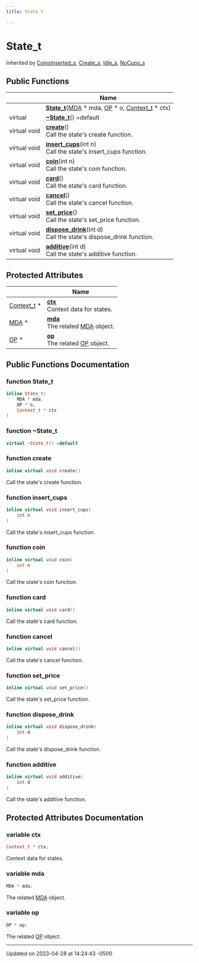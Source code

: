 ```yaml
---
title: State_t

---
```


# State_t





Inherited by [CoinsInserted_s](Classes/class_coins_inserted__s.md), [Create_s](Classes/class_create__s.md), [Idle_s](Classes/class_idle__s.md), [NoCups_s](Classes/class_no_cups__s.md)

## Public Functions

|                | Name           |
| -------------- | -------------- |
| | **[State_t](Classes/class_state__t.md#function-state-t)**([MDA](Classes/class_m_d_a.md) * mda, [OP](Classes/class_o_p.md) * o, [Context_t](Classes/class_context__t.md) * ctx) |
| virtual | **[~State_t](Classes/class_state__t.md#function-~state-t)**() =default |
| virtual void | **[create](Classes/class_state__t.md#function-create)**()<br>Call the state's create function.  |
| virtual void | **[insert_cups](Classes/class_state__t.md#function-insert-cups)**(int n)<br>Call the state's insert_cups function.  |
| virtual void | **[coin](Classes/class_state__t.md#function-coin)**(int n)<br>Call the state's coin function.  |
| virtual void | **[card](Classes/class_state__t.md#function-card)**()<br>Call the state's card function.  |
| virtual void | **[cancel](Classes/class_state__t.md#function-cancel)**()<br>Call the state's cancel function.  |
| virtual void | **[set_price](Classes/class_state__t.md#function-set-price)**()<br>Call the state's set_price function.  |
| virtual void | **[dispose_drink](Classes/class_state__t.md#function-dispose-drink)**(int d)<br>Call the state's dispose_drink function.  |
| virtual void | **[additive](Classes/class_state__t.md#function-additive)**(int d)<br>Call the state's additive function.  |

## Protected Attributes

|                | Name           |
| -------------- | -------------- |
| [Context_t](Classes/class_context__t.md) * | **[ctx](Classes/class_state__t.md#variable-ctx)** <br>Context data for states.  |
| [MDA](Classes/class_m_d_a.md) * | **[mda](Classes/class_state__t.md#variable-mda)** <br>The related [MDA](Classes/class_m_d_a.md) object.  |
| [OP](Classes/class_o_p.md) * | **[op](Classes/class_state__t.md#variable-op)** <br>The related [OP](Classes/class_o_p.md) object.  |

## Public Functions Documentation

### function State_t

```cpp
inline State_t(
    MDA * mda,
    OP * o,
    Context_t * ctx
)
```


### function ~State_t

```cpp
virtual ~State_t() =default
```


### function create

```cpp
inline virtual void create()
```

Call the state's create function. 

### function insert_cups

```cpp
inline virtual void insert_cups(
    int n
)
```

Call the state's insert_cups function. 

### function coin

```cpp
inline virtual void coin(
    int n
)
```

Call the state's coin function. 

### function card

```cpp
inline virtual void card()
```

Call the state's card function. 

### function cancel

```cpp
inline virtual void cancel()
```

Call the state's cancel function. 

### function set_price

```cpp
inline virtual void set_price()
```

Call the state's set_price function. 

### function dispose_drink

```cpp
inline virtual void dispose_drink(
    int d
)
```

Call the state's dispose_drink function. 

### function additive

```cpp
inline virtual void additive(
    int d
)
```

Call the state's additive function. 

## Protected Attributes Documentation

### variable ctx

```cpp
Context_t * ctx;
```

Context data for states. 

### variable mda

```cpp
MDA * mda;
```

The related [MDA](Classes/class_m_d_a.md) object. 

### variable op

```cpp
OP * op;
```

The related [OP](Classes/class_o_p.md) object. 

-------------------------------

Updated on 2023-04-28 at 14:24:43 -0500